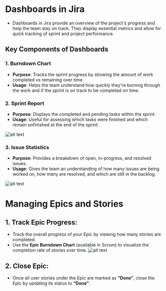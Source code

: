 # Dashboards in Jira

- Dashboards in Jira provide an overview of the project's progress and help the team stay on track. They display essential metrics and allow for quick tracking of sprint and project performance.

## Key Components of Dashboards

### 1. Burndown Chart
- **Purpose**: Tracks the sprint progress by showing the amount of work completed vs remaining over time.
- **Usage**: Helps the team understand how quickly they're burning through the work and if the sprint is on track to be completed on time.

### 2. Sprint Report
- **Purpose**: Displays the completed and pending tasks within the sprint.
- **Usage**: Useful for assessing which tasks were finished and which remain unfinished at the end of the sprint.

![alt text](<../Agile-Jira-codebase/Sprint report.png>)

### 3. Issue Statistics
- **Purpose**: Provides a breakdown of open, in-progress, and resolved issues.
- **Usage**: Gives the team an understanding of how many issues are being worked on, how many are resolved, and which are still in the backlog.

![alt text](<../Agile-Jira-codebase/ALL reports.png>)

# Managing Epics and Stories

## 1. Track Epic Progress:
- Track the overall progress of your Epic by viewing how many stories are completed.
- Use the **Epic Burndown Chart** (available in Scrum) to visualize the completion rate of stories over time.
![alt text](<../Agile-Jira-codebase/project summary_ss.png>)
## 2. Close Epic:
- Once all user stories under the Epic are marked as **“Done”**, close the Epic by updating its status to **“Done”**.
